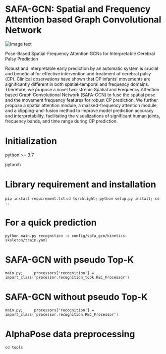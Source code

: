 # SAFA-GCN: Spatial and Frequency Attention based Graph Convolutional Network 
![Image text](https://github.com/MATT6109/hzz/blob/master/SAFA-GCN.png)

Pose-Based Spatial-Frequency Attention GCNs for Interpretable Cerebral Palsy Prediction

Robust and interpretable early prediction by an automatic system is crucial and beneficial for effective intervention and treatment of cerebral palsy (CP). Clinical observations have shown that CP infants' movements are significantly different in both spatial-temporal and frequency domains. Therefore, we propose a novel two-stream Spatial and Frequency Attention based Graph Convolutional Network (SAFA-GCN) to fuse the spatial pose and the movement frequency features for robust CP prediction. We further propose a spatial attention module, a masked-frequency attention module, and a clipping-and-fusion method to improve model prediction accuracy and interpretability, facilitating the visualizations of significant human joints, frequency bands, and time range during CP prediction. 


# Initialization
python >= 3.7

pytorch

# Library requirement and installation
`
pip install requirement.txt
`
`
cd torchlight; python setup.py install; cd ..
`
# For a quick prediction
`
python main.py recognition -c config/safa_gcn/kinetics-skeleton/train.yaml
`

# SAFA-GCN with pseudo Top-K
`
main.py;     processors['recognition'] = import_class('processor.recognition_topk.REC_Processor')
`
# SAFA-GCN without pseudo Top-K
`
main.py;     processors['recognition'] = import_class('processor.recognition.REC_Processor')
`

# AlphaPose data preprocessing
`
cd tools
`
